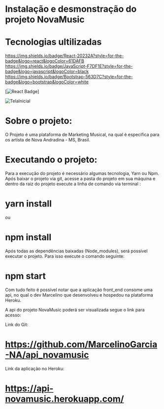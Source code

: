 # Instalação e desmonstração do projeto NovaMusic

# Tecnologias ultilizadas 
https://img.shields.io/badge/React-20232A?style=for-the-badge&logo=react&logoColor=61DAFB  https://img.shields.io/badge/JavaScript-F7DF1E?style=for-the-badge&logo=javascript&logoColor=black  https://img.shields.io/badge/Bootstrap-563D7C?style=for-the-badge&logo=bootstrap&logoColor=white 

[![React Badge](https://img.shields.io/badge/React-20232A?style=for-the-badge&logo=react&logoColor=61DAFB)]

![TelaInicial](https://user-images.githubusercontent.com/64509713/153658063-49323af4-6bfa-4bd9-b357-ddea46ed2c3d.png)



# Sobre o projeto:

O Projeto é uma plataforma de Marketing Musical, na qual é especifica para os artista de Nova Andradina - MS, Brasil.

# Executando o projeto: 

Para a execução do projeto é necessário algumas tecnologia, Yarn ou Npm. Após baixar o projeto via git, acesse a pasta do projeto em sua máquina e dentro da raiz do projeto execute a linha de comando via terminal :

# yarn install 

ou 

# npm install

Após todas as dependências baixadas (Node_modules), será possível executar o projeto. Para isso execute o comando seguinte:

# npm start 

Com tudo feito é possível notar que a aplicação front_end consome uma api, no qual o dev Marcelino que desenvolveu e hospedou na plataforma Heroku. 

A api do projeto NovaMusic poderá ser visualizada segue o link para acesso:

Link do Git:
# https://github.com/MarcelinoGarcia-NA/api_novamusic

Link da aplicação no Heroku:

# https://api-novamusic.herokuapp.com/



